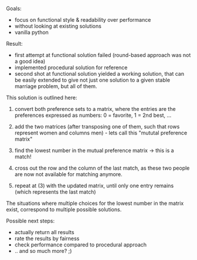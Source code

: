 Goals:

- focus on functional style & readability over performance
- without looking at existing solutions
- vanilla python

Result:

- first attempt at functional solution failed (round-based approach was not a good idea)
- implemented procedural solution for reference
- second shot at functional solution yielded a working solution, that can be easily extended to give not just one solution to a given stable marriage problem, but all of them. 

This solution is outlined here:

1. convert both preference sets to a matrix, where the entries are the preferences expressed as numbers: 0 = favorite, 1 = 2nd best, ... 
2. add the two matrices (after transposing one of them, such that rows represent women and columns men) - lets call this "mututal preference matrix"

3. find the lowest number in the mutual preference matrix -> this is a match!
4. cross out the row and the column of the last match, as these two people are now not available for matching anymore.
5. repeat at (3) with the updated matrix, until only one entry remains (which represents the last match)

The situations where multiple choices for the lowest number in the matrix exist, correspond to multiple possible solutions.

Possible next steps:
- actually return all results
- rate the results by fairness
- check performance compared to procedural approach
- .. and so much more? ;)
